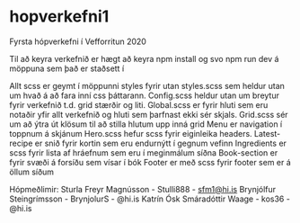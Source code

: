 # hopverkefni1
Fyrsta hópverkefni í Vefforritun 2020

Til að keyra verkefnið er hægt að keyra npm install og svo npm run dev á möppuna sem það er staðsett í

Allt scss er geymt í möppunni styles fyrir utan styles.scss sem heldur utan um hvað á að fara inní css þáttarann.
Config.scss heldur utan um breytur fyrir verkefnið t.d. grid stærðir og liti.
Global.scss er fyrir hluti sem eru notaðir yfir allt verkefnið og hluti sem þarfnast ekki sér skjals.
Grid.scss sér um að ýtra út klösum til að stilla hlutum upp inná grid
Menu er navigation í toppnum á skjánum
Hero.scss hefur scss fyrir eiginleika headers.
Latest-recipe er snið fyrir kortin sem eru endurnýtt í gegnum vefinn
Ingredients er scss fyrir lista af hráefnum sem eru í meginmálum síðna
Book-section er fyrir svæði á forsíðu sem vísar í bók
Footer er með scss fyrir footer sem er á öllum síðum


Hópmeðlimir:
Sturla Freyr Magnússon - Stulli888 - sfm1@hi.is
Brynjólfur Steingrímsson - BrynjolurS - @hi.is
Katrín Ósk Smáradóttir Waage - kos36 - @hi.is
